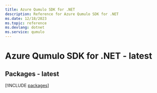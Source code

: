```yaml
---
title: Azure Qumulo SDK for .NET
description: Reference for Azure Qumulo SDK for .NET
ms.date: 12/18/2023
ms.topic: reference
ms.devlang: dotnet
ms.service: qumulo
---
```

# Azure Qumulo SDK for .NET - latest
## Packages - latest
[!INCLUDE [packages](qumulo-index.md)]